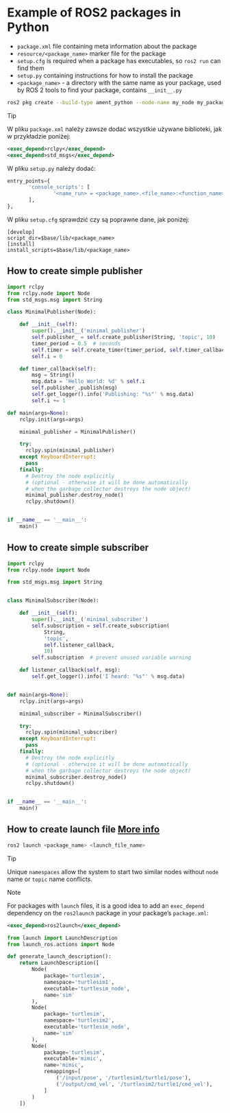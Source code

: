 # Example of ROS2 packages in Python

- `package.xml` file containing meta information about the package
- `resource/<package_name>` marker file for the package
- `setup.cfg` is required when a package has executables, so `ros2 run` can find them
- `setup.py` containing instructions for how to install the package
- `<package_name>` - a directory with the same name as your package, used by ROS 2 tools to find your package, contains `__init__.py`

```bash
ros2 pkg create --build-type ament_python --node-name my_node my_package
```

> [!TIP]
> W pliku `package.xml` należy zawsze dodać wszystkie używane biblioteki, jak w przykładzie poniżej:
>
> ```xml
> <exec_depend>rclpy</exec_depend>
> <exec_depend>std_msgs</exec_depend>
> ```
>
> W pliku `setup.py` należy dodać:
>
> ```python
> entry_points={
>        'console_scripts': [
>                '<name_run> = <package_name>.<file_name>:<function_name>',
>        ],
> },
> ```
>
> W pliku `setup.cfg` sprawdzić czy są poprawne dane, jak poniżej:
>
> ```properties
> [develop]
> script_dir=$base/lib/<package_name>
> [install]
> install_scripts=$base/lib/<package_name>
> ```

## How to create simple publisher

```python
import rclpy
from rclpy.node import Node
from std_msgs.msg import String

class MinimalPublisher(Node):

    def __init__(self):
        super().__init__('minimal_publisher')
        self.publisher_ = self.create_publisher(String, 'topic', 10)
        timer_period = 0.5  # seconds
        self.timer = self.create_timer(timer_period, self.timer_callback)
        self.i = 0

    def timer_callback(self):
        msg = String()
        msg.data = 'Hello World: %d' % self.i
        self.publisher_.publish(msg)
        self.get_logger().info('Publishing: "%s"' % msg.data)
        self.i += 1

def main(args=None):
    rclpy.init(args=args)

    minimal_publisher = MinimalPublisher()

    try:
      rclpy.spin(minimal_publisher)
    except KeyboardInterrupt:
      pass
    finally:
      # Destroy the node explicitly
      # (optional - otherwise it will be done automatically
      # when the garbage collector destroys the node object)
      minimal_publisher.destroy_node()
      rclpy.shutdown()


if __name__ == '__main__':
    main()
```

## How to create simple subscriber

```python
import rclpy
from rclpy.node import Node

from std_msgs.msg import String


class MinimalSubscriber(Node):

    def __init__(self):
        super().__init__('minimal_subscriber')
        self.subscription = self.create_subscription(
            String,
            'topic',
            self.listener_callback,
            10)
        self.subscription  # prevent unused variable warning

    def listener_callback(self, msg):
        self.get_logger().info('I heard: "%s"' % msg.data)


def main(args=None):
    rclpy.init(args=args)

    minimal_subscriber = MinimalSubscriber()

    try:
      rclpy.spin(minimal_subscriber)
    except KeyboardInterrupt:
      pass
    finally:
      # Destroy the node explicitly
      # (optional - otherwise it will be done automatically
      # when the garbage collector destroys the node object)
      minimal_subscriber.destroy_node()
      rclpy.shutdown()


if __name__ == '__main__':
    main()
```

## How to create launch file [More info](https://docs.ros.org/en/humble/Tutorials/Intermediate/Launch/Creating-Launch-Files.html)

```bash
ros2 launch <package_name> <launch_file_name>
```

> [!TIP]
> Unique `namespaces` allow the system to start two similar nodes without `node` name or `topic` name conflicts.

> [!NOTE]
> For packages with `launch` files, it is a good idea to add an `exec_depend` dependency on the `ros2launch` package in your package’s `package.xml`:
>
> ```xml
> <exec_depend>ros2launch</exec_depend>
> ```

```python
from launch import LaunchDescription
from launch_ros.actions import Node

def generate_launch_description():
    return LaunchDescription([
        Node(
            package='turtlesim',
            namespace='turtlesim1',
            executable='turtlesim_node',
            name='sim'
        ),
        Node(
            package='turtlesim',
            namespace='turtlesim2',
            executable='turtlesim_node',
            name='sim'
        ),
        Node(
            package='turtlesim',
            executable='mimic',
            name='mimic',
            remappings=[
                ('/input/pose', '/turtlesim1/turtle1/pose'),
                ('/output/cmd_vel', '/turtlesim2/turtle1/cmd_vel'),
            ]
        )
    ])
```
